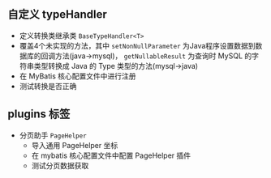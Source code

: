 ## 自定义 typeHandler
- 定义转换类继承类 `BaseTypeHandler<T>`
- 覆盖4个未实现的方法，其中 `setNonNullParameter` 为Java程序设置数据到数据库的回调方法(java->mysql)，
  `getNullableResult` 为查询时 MySQL 的字符串类型转换成 Java 的 Type 类型的方法(mysql->java)
- 在 MyBatis 核心配置文件中进行注册
- 测试转换是否正确

## plugins 标签
- 分页助手 `PageHelper`
    - 导入通用 PageHelper 坐标
    - 在 mybatis 核心配置文件中配置 PageHelper 插件
    - 测试分页数据获取
